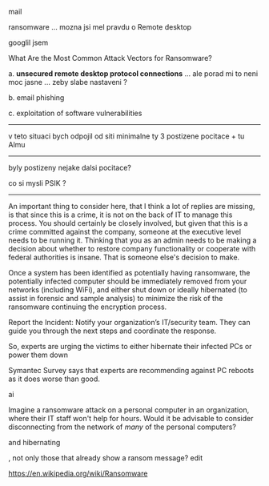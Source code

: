 




mail 

ransomware ... mozna jsi mel pravdu o Remote desktop

googlil jsem

What Are the Most Common Attack Vectors for Ransomware?

a. **unsecured remote desktop protocol connections**
... ale porad mi to neni moc jasne ... zeby slabe nastaveni ?

b. email phishing

c. exploitation of software vulnerabilities

--------

v teto situaci bych odpojil od siti minimalne ty 3 postizene pocitace + tu Almu

----

byly postizeny nejake dalsi pocitace?

co si mysli PSIK ?



----




An important thing to consider here, that I think a lot of replies are missing, is that since this is a crime, it is not on the back of IT to manage this process. You should certainly be closely involved, but given that this is a crime committed against the company, someone at the executive level needs to be running it. Thinking that you as an admin needs to be making a decision about whether to restore company functionality or cooperate with federal authorities is insane. That is someone else's decision to make.







Once a system has been identified as potentially having ransomware, the potentially infected computer should be immediately removed from your networks (including WiFi), and either shut down or ideally hibernated (to assist in forensic and sample analysis) to minimize the risk of the ransomware continuing the encryption process.




Report the Incident: Notify your organization’s IT/security team. They can guide you through the next steps and coordinate the response.








So, experts are urging the victims to either hibernate their infected PCs or power them down 


 Symantec Survey says that experts are recommending against PC reboots as it does worse than good.






ai

Imagine a ransomware attack on a personal computer in an organization, where their IT staff won't help for hours. Would it be advisable to consider disconnecting from the network of *many* of the personal computers?

 and hibernating 

, not only those that already show a ransom message?
edit







https://en.wikipedia.org/wiki/Ransomware








